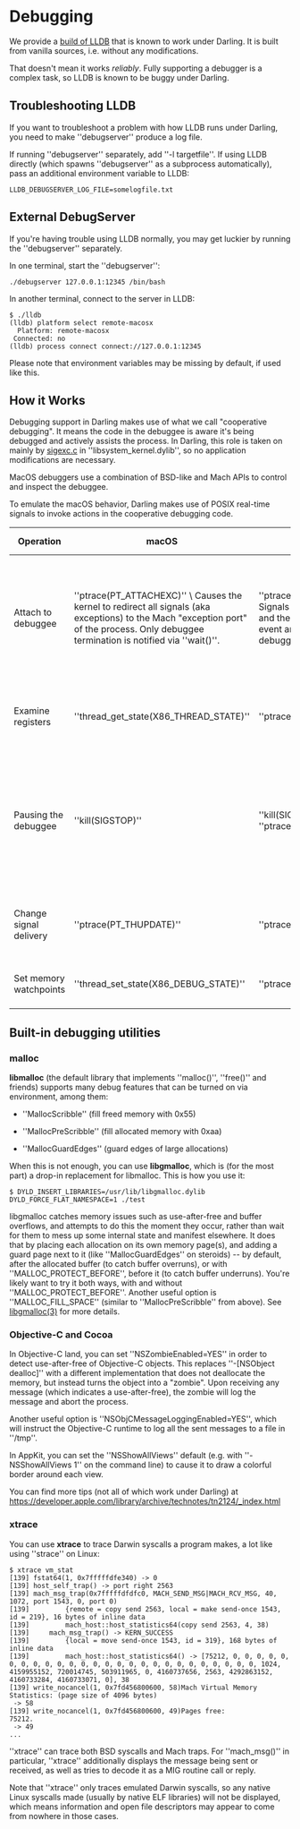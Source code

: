 # Debugging

We provide a [build of LLDB](https///osdn.net/projects/darling/storage/apps/lldb.tar.bz2) that is known to work under Darling. It is built from vanilla sources, i.e. without any modifications.

That doesn't mean it works *reliably*. Fully supporting a debugger is a complex task, so LLDB is known to be buggy under Darling.

## Troubleshooting LLDB

If you want to troubleshoot a problem with how LLDB runs under Darling, you need to make ''debugserver'' produce a log file.

If running ''debugserver'' separately, add ''-l targetfile''. If using LLDB directly (which spawns ''debugserver'' as a subprocess automatically), pass an additional environment variable to LLDB:

`LLDB_DEBUGSERVER_LOG_FILE=somelogfile.txt`

## External DebugServer

If you're having trouble using LLDB normally, you may get luckier by running the ''debugserver'' separately.

In one terminal, start the ''debugserver'':

`./debugserver 127.0.0.1:12345 /bin/bash`

In another terminal, connect to the server in LLDB:

	
	$ ./lldb
	(lldb) platform select remote-macosx
	  Platform: remote-macosx
	 Connected: no
	(lldb) process connect connect://127.0.0.1:12345


Please note that environment variables may be missing by default, if used like this.

## How it Works

Debugging support in Darling makes use of what we call "cooperative debugging". It means the code in the debuggee is aware it's being debugged and actively assists the process. In Darling, this role is taken on mainly by [sigexc.c](https///github.com/darlinghq/darling/blob/master/src/kernel/emulation/linux/signal/sigexc.c) in ''libsystem_kernel.dylib'', so no application modifications are necessary.

MacOS debuggers use a combination of BSD-like and Mach APIs to control and inspect the debuggee.

To emulate the macOS behavior, Darling makes use of POSIX real-time signals to invoke actions in the cooperative debugging code.

 | Operation              | macOS                                                                                                                                                                                     | Linux                                                                                                                                     | Darling implementation                                                                                                                                                                                           | 
 | ---------              | -----                                                                                                                                                                                     | -----                                                                                                                                     | ----------------------                                                                                                                                                                                           | 
 | Attach to debuggee     | ''ptrace(PT_ATTACHEXC)'' \\ Causes the kernel to redirect all signals (aka exceptions) to the Mach "exception port" of the process. Only debuggee termination is notified via ''wait()''. | ''ptrace(PTRACE_ATTACH)'' \\ Signals sent to the debuggee and the debuggee termination event are received in the debugger via ''wait()''. | Notify the LKM that we will be tracing the process. Send a RT signal to the debuggee to notify it of the situation. The debuggee sets up handlers to handle all signals and forward them to the exception port.  | 
 | Examine registers      | ''thread_get_state(X86_THREAD_STATE)''                                                                                                                                                    | ''ptrace(PTRACE_GETREGS)''                                                                                                                | Upon receiving a signal, the debuggee reads its own register state and passes it to the kernel via ''thread_set_state()''.                                                                                       | 
 | Pausing the debuggee   | ''kill(SIGSTOP)''                                                                                                                                                                         | ''kill(SIGSTOP)'' or ''ptrace(PTRACE_INTERRUPT)''                                                                                         | Send a RT signal to the debuggee that it should act as if SIGSTOP were sent to the process. We cannot send a real SIGSTOP, because then the debuggee couldn't provide/update register state to the debugger etc. | 
 | Change signal delivery | ''ptrace(PT_THUPDATE)''                                                                                                                                                                   | ''ptrace(PTRACE_rest)''                                                                                                                   | Send a RT signal to the debuggee to inform it what it should do with the signal (ignore, pass it to the application etc.)                                                                                        | 
 | Set memory watchpoints | ''thread_set_state(X86_DEBUG_STATE)''                                                                                                                                                     | ''ptrace(PTRACE_POKEUSER)''                                                                                                               | Implement the effects of ''PTRACE_POKEUSER'' in the LKM.                                                                                                                                                         | 

## Built-in debugging utilities

### malloc

**libmalloc** (the default library that implements ''malloc()'', ''free()'' and friends) supports many debug features that can be turned on via environment, among them:

*  ''MallocScribble'' (fill freed memory with 0x55)

*  ''MallocPreScribble'' (fill allocated memory with 0xaa)

*  ''MallocGuardEdges'' (guard edges of large allocations)

When this is not enough, you can use **libgmalloc**, which is (for the most part) a drop-in replacement for libmalloc. This is how you use it:

`$ DYLD_INSERT_LIBRARIES=/usr/lib/libgmalloc.dylib DYLD_FORCE_FLAT_NAMESPACE=1 ./test`


libgmalloc catches memory issues such as use-after-free and buffer overflows, and attempts to do this the moment they occur, rather than wait for them to mess up some internal state and manifest elsewhere. It does that by placing each allocation on its own memory page(s), and adding a guard page next to it (like ''MallocGuardEdges'' on steroids) -- by default, after the allocated buffer (to catch buffer overruns), or with ''MALLOC_PROTECT_BEFORE'', before it (to catch buffer underruns). You're likely want to try it both ways, with and without ''MALLOC_PROTECT_BEFORE''. Another useful option is ''MALLOC_FILL_SPACE'' (similar to ''MallocPreScribble'' from above). See [libgmalloc(3)](https///www.manpagez.com/man/3/libgmalloc/) for more details.

### Objective-C and Cocoa

In Objective-C land, you can set ''NSZombieEnabled=YES'' in order to detect use-after-free of Objective-C objects. This replaces ''-[NSObject dealloc]'' with a different implementation that does not deallocate the memory, but instead turns the object into a "zombie". Upon receiving any message (which indicates a use-after-free), the zombie will log the message and abort the process.

Another useful option is ''NSObjCMessageLoggingEnabled=YES'', which will instruct the Objective-C runtime to log all the sent messages to a file in ''/tmp''.

In AppKit, you can set the ''NSShowAllViews'' default (e.g. with ''-NSShowAllViews 1'' on the command line) to cause it to draw a colorful border around each view.

You can find more tips (not all of which work under Darling) at https://developer.apple.com/library/archive/technotes/tn2124/_index.html

### xtrace

You can use **xtrace** to trace Darwin syscalls a program makes, a lot like using ''strace'' on Linux:

	
	$ xtrace vm_stat
	[139] fstat64(1, 0x7fffffdfe340) -> 0
	[139] host_self_trap() -> port right 2563
	[139] mach_msg_trap(0x7fffffdfdfc0, MACH_SEND_MSG|MACH_RCV_MSG, 40, 1072, port 1543, 0, port 0)
	[139]         {remote = copy send 2563, local = make send-once 1543, id = 219}, 16 bytes of inline data
	[139]         mach_host::host_statistics64(copy send 2563, 4, 38)
	[139]     mach_msg_trap() -> KERN_SUCCESS
	[139]         {local = move send-once 1543, id = 319}, 168 bytes of inline data
	[139]         mach_host::host_statistics64() -> [75212, 0, 0, 0, 0, 0, 0, 0, 0, 0, 0, 0, 0, 0, 0, 0, 0, 0, 0, 0, 0, 0, 0, 0, 0, 0, 0, 1024, 4159955152, 720014745, 503911965, 0, 4160737656, 2563, 4292863152, 4160733284, 4160733071, 0], 38 
	[139] write_nocancel(1, 0x7fd456800600, 58)Mach Virtual Memory Statistics: (page size of 4096 bytes)
	 -> 58
	[139] write_nocancel(1, 0x7fd456800600, 49)Pages free:                               75212.
	 -> 49
	...


''xtrace'' can trace both BSD syscalls and Mach traps. For ''mach_msg()'' in particular, ''xtrace'' additionally displays the message being sent or received, as well as tries to decode it as a MIG routine call or reply.

Note that ''xtrace'' only traces emulated Darwin syscalls, so any native Linux syscalls made (usually by native ELF libraries) will not be displayed, which means information and open file descriptors may appear to come from nowhere in those cases.
